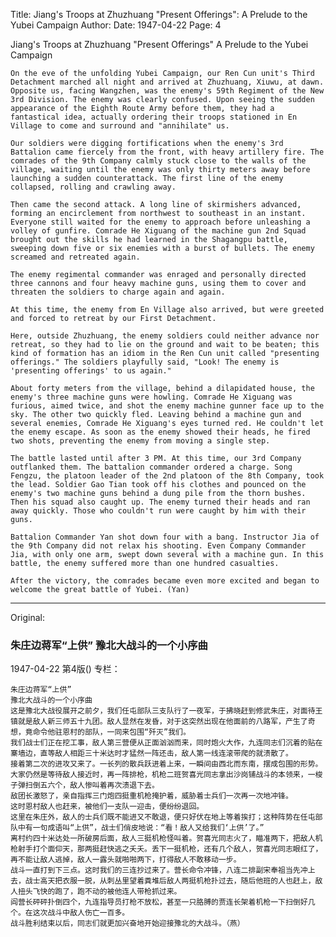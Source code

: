 Title: Jiang's Troops at Zhuzhuang "Present Offerings": A Prelude to the Yubei Campaign
Author:
Date: 1947-04-22
Page: 4

   Jiang's Troops at Zhuzhuang "Present Offerings"
    A Prelude to the Yubei Campaign

    On the eve of the unfolding Yubei Campaign, our Ren Cun unit's Third Detachment marched all night and arrived at Zhuzhuang, Xiuwu, at dawn. Opposite us, facing Wangzhen, was the enemy's 59th Regiment of the New 3rd Division. The enemy was clearly confused. Upon seeing the sudden appearance of the Eighth Route Army before them, they had a fantastical idea, actually ordering their troops stationed in En Village to come and surround and "annihilate" us.

    Our soldiers were digging fortifications when the enemy's 3rd Battalion came fiercely from the front, with heavy artillery fire. The comrades of the 9th Company calmly stuck close to the walls of the village, waiting until the enemy was only thirty meters away before launching a sudden counterattack. The first line of the enemy collapsed, rolling and crawling away.

    Then came the second attack. A long line of skirmishers advanced, forming an encirclement from northwest to southeast in an instant. Everyone still waited for the enemy to approach before unleashing a volley of gunfire. Comrade He Xiguang of the machine gun 2nd Squad brought out the skills he had learned in the Shagangpu battle, sweeping down five or six enemies with a burst of bullets. The enemy screamed and retreated again.

    The enemy regimental commander was enraged and personally directed three cannons and four heavy machine guns, using them to cover and threaten the soldiers to charge again and again.

    At this time, the enemy from En Village also arrived, but were greeted and forced to retreat by our First Detachment.

    Here, outside Zhuzhuang, the enemy soldiers could neither advance nor retreat, so they had to lie on the ground and wait to be beaten; this kind of formation has an idiom in the Ren Cun unit called "presenting offerings." The soldiers playfully said, "Look! The enemy is 'presenting offerings' to us again."

    About forty meters from the village, behind a dilapidated house, the enemy's three machine guns were howling. Comrade He Xiguang was furious, aimed twice, and shot the enemy machine gunner face up to the sky. The other two quickly fled. Leaving behind a machine gun and several enemies, Comrade He Xiguang's eyes turned red. He couldn't let the enemy escape. As soon as the enemy showed their heads, he fired two shots, preventing the enemy from moving a single step.

    The battle lasted until after 3 PM. At this time, our 3rd Company outflanked them. The battalion commander ordered a charge. Song Fengzu, the platoon leader of the 2nd platoon of the 8th Company, took the lead. Soldier Gao Tian took off his clothes and pounced on the enemy's two machine guns behind a dung pile from the thorn bushes. Then his squad also caught up. The enemy turned their heads and ran away quickly. Those who couldn't run were caught by him with their guns.

    Battalion Commander Yan shot down four with a bang. Instructor Jia of the 9th Company did not relax his shooting. Even Company Commander Jia, with only one arm, swept down several with a machine gun. In this battle, the enemy suffered more than one hundred casualties.

    After the victory, the comrades became even more excited and began to welcome the great battle of Yubei. (Yan)



<hr /> 

Original: 


### 朱庄边蒋军“上供”  豫北大战斗的一个小序曲

1947-04-22
第4版()
专栏：

    朱庄边蒋军“上供”
    豫北大战斗的一个小序曲
    这是豫北大战役展开之前夕，我们任屯部队三支队行了一夜军，于拂晓赶到修武朱庄，对面待王镇就是敌人新三师五十九团。敌人显然在发昏，对于这突然出现在他面前的八路军，产生了奇想，竟命令他驻恩村的部队，一同来包围“歼灭”我们。
    我们战士们正在挖工事，敌人第三营便从正面汹汹而来，同时炮火大作，九连同志们沉着的贴在寨墙边，直等敌人相距三十米达时才猛然一阵还击，敌人第一线连滚带爬的就溃散了。
    接着第二次的进攻又来了。一长列的散兵跃进着上来，一瞬间由西北而东南，摆成包围的形势。大家仍然是等待敌人接近时，再一阵排枪，机枪二班贺喜光同志拿出沙岗铺战斗的本领来，一梭子弹扫倒五六个，敌人惨叫着再次溃退下去。
    敌团长激怒了，亲自指挥三门炮四挺重机枪掩护着，威胁着士兵们一次再一次地冲锋。
    这时恩村敌人也赶来，被他们一支队一迎击，便纷纷退回。
    这里在朱庄外，敌人的士兵们既不能进又不敢退，便只好伏在地上等着挨打；这种阵势在任屯部队中有一句成语叫“上供”，战士们俏皮地说：“看！敌人又给我们‘上供’了。”
    离村约四十米达处一所破房后面，敌人三挺机枪怪叫着。贺喜光同志火了，瞄准两下，把敌人机枪射手打个面仰天，那两挺赶快逃之夭夭。丢下一挺机枪，还有几个敌人，贺喜光同志眼红了，再不能让敌人逃掉，敌人一露头就啪啪两下，打得敌人不敢移动一步。
    战斗一直打到下三点。这时我们的三连抄过来了。营长命令冲锋，八连二排副宋奉祖当先冲上去，战士高天把衣服一脱，从刺丛里望着粪堆后敌人两挺机枪扑过去，随后他班的人也赶上，敌人扭头飞快的跑了，跑不动的被他连人带枪抓过来。
    阎营长砰砰扑倒四个，九连指导员打枪不放松，甚至一只胳膊的贾连长架着机枪一下扫倒好几个。在这次战斗中敌人伤亡一百多。
    战斗胜利结束以后，同志们就更加兴奋地开始迎接豫北的大战斗。（燕）
